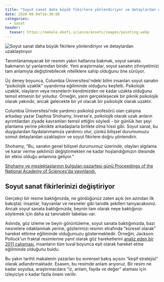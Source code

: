 ```yaml
---
title: "Soyut sanat daha büyük fikirlere yönlendiriyor ve detaylardan uzaklaştırıyor"
date: 2020-08-04T16:30:00
categories:
  - Sanat
header:
  teaser: https://makale.ekofi.science/assets/images/painting.webp
---
```

![Soyut sanat daha büyük fikirlere yönlendiriyor ve detaylardan uzaklaştırıyor](https://makale.ekofi.science/assets/images/painting.webp)

Tanımlanamayacak bir resmin yakın hatlarına bakmak, soyut sanata bakmanın iyi yanlarından biridir. Yeni araştırmalar, soyut sanatın zihniyetimizi tam anlamıyla değiştirebilecek niteliklere sahip olduğunu öne sürüyor.

Üç deney boyunca, Columbia Üniversitesi'ndeki bilim insanları soyut sanatın “psikolojik uzaklık” uyandırma eğiliminde olduğunu keşfetti. Psikolojik uzaklık, olayların veya nesnelerin kendimizden ne kadar uzakta olduğunu temsil etmenin bir yoludur. Örneğin, yarın gerçekleşecek bir piknik psikolojik olarak yakındır, ancak gelecekte bir yıl olacak bir psikolojik olarak uzaktır.

Columbia Üniversitesi'nde yardımcı psikoloji profesörü olan çalışma arkadaşı yazar Daphna Shohamy, Inverse'e, psikolojik olarak uzak anların ayrıntılardan ziyade kavramları temsil ettiğini söyledi - bir günlük her şeyi planlama yerine piknikte arkadaşlarla birlikte olma hissi gibi. Soyut sanat, bu duygulardan faydalanmamıza yardımcı olur, çünkü bilişsel durumumuzu somut detaylardan uzaklaştırır ve soyut fikirlere doğru yönlendirir.

Shohamy, “Bu, sanatın genel bilişsel durumumuz üzerinde, olayları algılama ve karar verme şeklimizi değiştirmekten ne kadar hoşlandığımızın ötesinde bir etkisi olduğu anlamına geliyor.”

[Shohamy ve meslektaşlarının bulguları pazartesi günü Proceedings of the National Academy of Sciences'da yayınlandı.](https://www.pnas.org/cgi/doi/10.1073/pnas.2001772117)


Soyut sanat fikirlerinizi değiştiriyor
-
Gerçekçi bir resme baktığınızda, ne gördüğünüz zaten açık (en azından ilk bakışta): insanlar, hayvanlar ve nesneler gibi tanıdık şekilleri tanıyacaksınız. Ancak soyut sanata baktığımızda, beynin tam olarak neye baktığınızı söylemek için daha az tanınabilir tabelası var.

Aslında, göz izleme ve beyin görüntüleme, soyut sanata baktığımızda, bazı nesnelere odaklanmak yerine, gözlerimizi resmin etrafında “küresel olarak” hareket ettirme eğiliminde olduğumuzu göstermektedir. Örneğin, Jackson Pollock'un fraktal resimlerine yanıt olarak göz hareketlerini [analiz eden bir 2011 çalışması](https://pubmed.ncbi.nlm.nih.gov/21734876/), insanların tüm tuval boyunca eşit olarak hareket etme eğiliminde olduğunu buldu.

Bu yakın tarihli makalenin yazarları bu evrensel bakış açısını “keşif stratejisi” olarak adlandırmaktadır. Esasen, bu resimde anlam arıyoruz. Bir resim ne kadar soyutsa, araştırmacılara “iz, anlam, fayda ve değer” ataması için izleyiciye o kadar fazla önem verilir.
